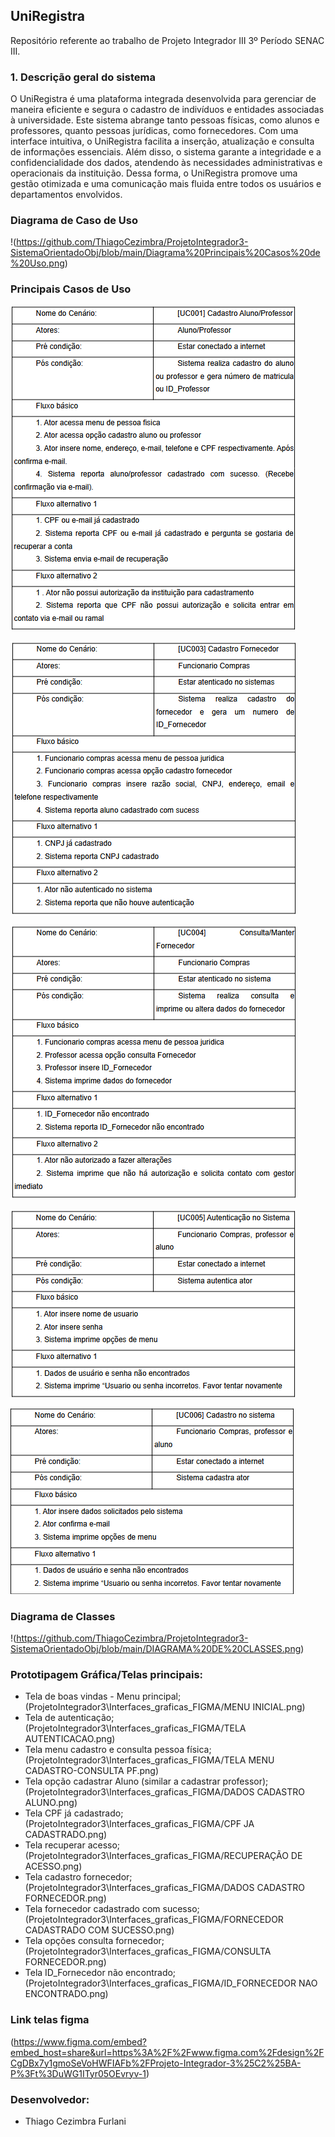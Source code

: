 ## UniRegistra

Repositório referente ao trabalho de Projeto Integrador III 3º Período SENAC III.


### 1. Descrição geral do sistema

O UniRegistra é uma plataforma integrada desenvolvida para gerenciar de
maneira eficiente e segura o cadastro de indivíduos e entidades associadas à
universidade. Este sistema abrange tanto pessoas físicas, como alunos e
professores, quanto pessoas jurídicas, como fornecedores. Com uma interface
intuitiva, o UniRegistra facilita a inserção, atualização e
consulta de informações essenciais. Além disso, o sistema garante a integridade e a
confidencialidade dos dados, atendendo às necessidades administrativas e
operacionais da instituição. Dessa forma, o UniRegistra promove uma gestão
otimizada e uma comunicação mais fluida entre todos os usuários e departamentos
envolvidos.

### Diagrama de Caso de Uso 

!(https://github.com/ThiagoCezimbra/ProjetoIntegrador3-SistemaOrientadoObj/blob/main/Diagrama%20Principais%20Casos%20de%20Uso.png)

### Principais Casos de Uso 

![CadastroAlunoProfessor](https://github.com/ThiagoCezimbra/ProjetoIntegrador3-SistemaOrientadoObj/blob/main/UC001%20-%20Cadastro%20Aluno-Professor.png)

![CadastroFornecedor](https://github.com/ThiagoCezimbra/ProjetoIntegrador3-SistemaOrientadoObj/blob/main/UC003%20-%20Cadastro%20Fornecedor.png)

![Consultar/ManterFornecedor](https://github.com/ThiagoCezimbra/ProjetoIntegrador3-SistemaOrientadoObj/blob/main/UC004%20ConsultarMarter%20Fornecedor.png)

![Autenticação no Sistema](https://github.com/ThiagoCezimbra/ProjetoIntegrador3-SistemaOrientadoObj/blob/main/UC005%20-%20Autenticacao%20no%20Sistema.png)

![Cadastro no Sistema](https://github.com/ThiagoCezimbra/ProjetoIntegrador3-SistemaOrientadoObj/blob/main/UC006%20-%20Cadastro%20no%20Sistema.png)


### Diagrama de Classes

!(https://github.com/ThiagoCezimbra/ProjetoIntegrador3-SistemaOrientadoObj/blob/main/DIAGRAMA%20DE%20CLASSES.png)

### Prototipagem Gráfica/Telas principais:

- Tela de boas vindas - Menu principal;
(ProjetoIntegrador3\Interfaces_graficas_FIGMA/MENU INICIAL.png)
- Tela de autenticação;
(ProjetoIntegrador3\Interfaces_graficas_FIGMA/TELA AUTENTICACAO.png)
- Tela menu cadastro e consulta pessoa física;
(ProjetoIntegrador3\Interfaces_graficas_FIGMA/TELA MENU CADASTRO-CONSULTA PF.png)
- Tela opção cadastrar Aluno (similar a cadastrar professor);
(ProjetoIntegrador3\Interfaces_graficas_FIGMA/DADOS CADASTRO ALUNO.png)
- Tela CPF já cadastrado;
(ProjetoIntegrador3\Interfaces_graficas_FIGMA/CPF JA CADASTRADO.png)
- Tela recuperar acesso;
(ProjetoIntegrador3\Interfaces_graficas_FIGMA/RECUPERAÇÃO DE ACESSO.png)
- Tela cadastro fornecedor;
(ProjetoIntegrador3\Interfaces_graficas_FIGMA/DADOS CADASTRO FORNECEDOR.png)
- Tela fornecedor cadastrado com sucesso;
(ProjetoIntegrador3\Interfaces_graficas_FIGMA/FORNECEDOR CADASTRADO COM SUCESSO.png)
- Tela opções consulta fornecedor;
(ProjetoIntegrador3\Interfaces_graficas_FIGMA/CONSULTA FORNECEDOR.png)
- Tela ID_Fornecedor não encontrado;
(ProjetoIntegrador3\Interfaces_graficas_FIGMA/ID_FORNECEDOR NAO ENCONTRADO.png)

### Link telas figma

(https://www.figma.com/embed?embed_host=share&url=https%3A%2F%2Fwww.figma.com%2Fdesign%2FCgDBx7y1gmoSeVoHWFIAFb%2FProjeto-Integrador-3%25C2%25BA-P%3Ft%3DuWG1ITyr05OEvryv-1)

### Desenvolvedor:

- Thiago Cezimbra Furlani
